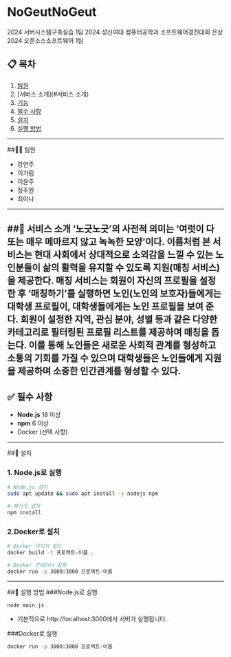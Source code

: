 # NoGeutNoGeut
2024 서버시스템구축실습 1팀
2024 성신여대 컴퓨터공학과 소프트웨어경진대회 은상
2024 오픈소스소프트웨어 1팀

## 📋 목차
1. [팀원](#팀원)
2. [서비스 소개](#서비스 소개)  
3. [기능](#기능)  
4. [필수 사항](#필수-사항)  
5. [설치](#설치)  
6. [실행 방법](#실행-방법)  

---
##👨‍💻 팀원
- 강연주
- 이가림
- 이윤주
- 정주원
- 최이나
---
##📖 서비스 소개
‘노긋노긋’의 사전적 의미는 ‘여럿이 다 또는 매우 메마르지 않고 녹녹한 모양’이다.
이름처럼 본 서비스는 현대 사회에서 상대적으로 소외감을 느낄 수 있는 노인분들이 삶의 활력을 유지할 수 있도록 지원(매칭 서비스)을 제공한다.
매칭 서비스는 회원이 자신의 프로필을 설정한 후 ‘매칭하기’를 실행하면 노인(노인의 보호자)들에게는 대학생 프로필이, 대학생들에게는 노인 프로필을 보여 준다.
회원이 설정한 지역, 관심 분야, 성별 등과 같은 다양한 카테고리로 필터링된 프로필 리스트를 제공하며 매칭을 돕는다.
이를 통해 노인들은 새로운 사회적 관계를 형성하고 소통의 기회를 가질 수 있으며 대학생들은 노인들에게 지원을 제공하며 소중한 인간관계를 형성할 수 있다.
---
## ✅ 필수 사항
- **Node.js** 18 이상  
- **npm** 6 이상  
- Docker (선택 사항)
---
##🚀 설치
### 1. Node.js로 실행
```bash
# Node.js 설치
sudo apt update && sudo apt install -y nodejs npm

# 패키지 설치
npm install
```
### 2.Docker로 설치
```bash
# Docker 이미지 빌드
docker build -t 프로젝트-이름 .

# Docker 컨테이너 실행
docker run -p 3000:3000 프로젝트-이름
```
---
##🏃 실행 방법
###Node.js로 실행
```bash
node main.js
```
- 기본적으로 http://localhost:3000에서 서버가 실행됩니다.

###Docker로 실행
```bash
docker run -p 3000:3000 프로젝트-이름
```
